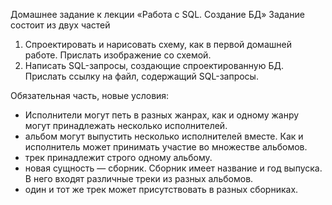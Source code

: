 Домашнее задание к лекции «Работа с SQL. Создание БД»
Задание состоит из двух частей

1. Спроектировать и нарисовать схему, как в первой домашней работе. Прислать изображение со схемой.
2. Написать SQL-запросы, создающие спроектированную БД. Прислать ссылку на файл, содержащий SQL-запросы.


Обязательная часть, новые условия:

- Исполнители могут петь в разных жанрах, как и одному жанру могут принадлежать несколько исполнителей.
- альбом могут выпустить несколько исполнителей вместе. Как и исполнитель может принимать участие во множестве альбомов.
- трек принадлежит строго одному альбому.
- новая сущность — сборник. Сборник имеет название и год выпуска. В него входят различные треки из разных альбомов.
- один и тот же трек может присутствовать в разных сборниках.